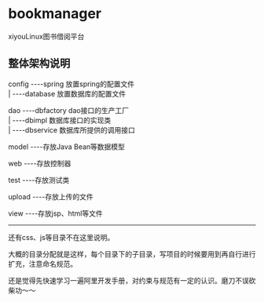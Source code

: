 # bookmanager
xiyouLinux图书借阅平台

## 整体架构说明

config ----spring 放置spring的配置文件  
       | 
       ----database 放置数据库的配置文件  

 dao ----dbfactory dao接口的生产工厂  
     |
     ----dbimpl   数据库接口的实现类  
     |
     ----dbservice 数据库所提供的调用接口  

model ----存放Java Bean等数据模型  

web  ----存放控制器  

test ----存放测试类  

upload ----存放上传的文件  

view ----存放jsp、html等文件  

---

还有css、js等目录不在这里说明。

大概的目录分配就是这样，每个目录下的子目录，写项目的时候要用到再自行进行扩充，注意命名规范。

还是觉得先快速学习一遍阿里开发手册，对约束与规范有一定的认识。磨刀不误砍柴功～～
